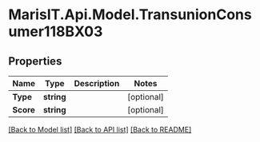 
# MarisIT.Api.Model.TransunionConsumer118BX03

## Properties

Name | Type | Description | Notes
------------ | ------------- | ------------- | -------------
**Type** | **string** |  | [optional] 
**Score** | **string** |  | [optional] 

[[Back to Model list]](../README.md#documentation-for-models)
[[Back to API list]](../README.md#documentation-for-api-endpoints)
[[Back to README]](../README.md)

